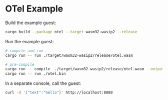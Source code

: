 # OTel Example

Build the example guest:

```bash
cargo build --package otel --target wasm32-wasip2 --release
```

Run the example guest:

```bash
# compile and run
cargo run -- run ./target/wasm32-wasip2/release/otel.wasm

# pre-compile
cargo run -- compile  ./target/wasm32-wasip2/release/otel.wasm --output ./otel.bin
cargo run -- run ./otel.bin
```

In a separate console, call the guest:

```bash
curl -d '{"text":"hello"}' http://localhost:8080
```